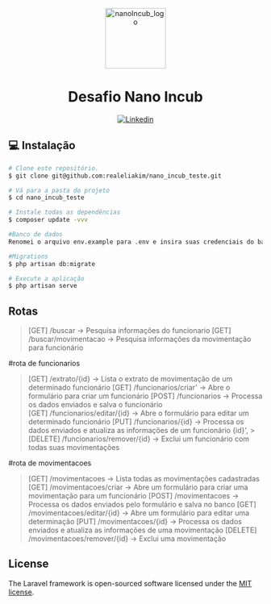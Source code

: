 <p align="center">
  <img src="https://nanoincub.com.br/wp-content/uploads/2021/09/cropped-nanoincub-logo.png" alt="nanoIncub_logo" height="120"/>
</p>
<h1 align="center">
  Desafio Nano Incub
</h1>

<p align="center">
  <a href="https://www.linkedin.com/in/realeliakim/">
    <img alt="Linkedin" src="https://img.shields.io/badge/-Eliakim%20Aquino-0e76a8?label=Linkedin&logo=linkedin&style=flat-square"/>
  </a>
</p>


## :computer: Instalação

```bash
# Clone este repositório.
$ git clone git@github.com:realeliakim/nano_incub_teste.git

# Vá para a pasta do projeto
$ cd nano_incub_teste

# Instale todas as dependências
$ composer update -vvv

#Banco de dados
Renomei o arquivo env.example para .env e insira suas credenciais do banco

#Migrations
$ php artisan db:migrate

# Execute a aplicação
$ php artisan serve

```

## Rotas

> [GET] /buscar -> Pesquisa informações do funcionario
> [GET] /buscar/movimentacao -> Pesquisa informações da movimentação para funcionário

#rota de funcionarios

> [GET] /extrato/{id} -> Lista o extrato de movimentação de um determinado funcionário 
> [GET] /funcionarios/criar' -> Abre o formulário para criar um funcionário
> [POST] /funcionarios -> Processa os dados enviados e salva o funcionário      
> [GET] /funcionarios/editar/{id} -> Abre o formulário para editar um determinado funcionário 
> [PUT] /funcionarios/{id} -> Processa os dados enviados e atualiza as informações de um funcionário {id}', > [DELETE] /funcionarios/remover/{id} -> Exclui um funcionário com todas suas movimentações

#rota de movimentacoes

> [GET] /movimentacoes -> Lista todas as movimentações cadastradas
> [GET] /movimentacoes/criar -> Abre um formulário para criar uma movimentação para um funcionário
> [POST] /movimentacoes -> Processa os dados enviados pelo formulário e salva no banco
> [GET] /movimentacoes/editar/{id} -> Abre um formulário para editar uma determinação
> [PUT] /movimentacoes/{id} -> Processa os dados enviados e atualiza as informações de uma movimentação
> [DELETE] /movimentacoes/remover/{id} -> Exclui uma movimentação

## License

The Laravel framework is open-sourced software licensed under the [MIT license](https://opensource.org/licenses/MIT).
